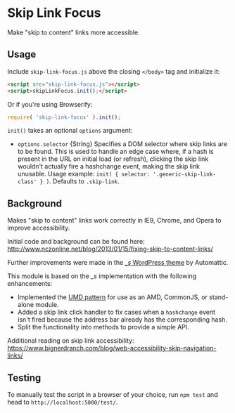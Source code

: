# Skip Link Focus

Make "skip to content" links more accessible.

## Usage

Include `skip-link-focus.js` above the closing `</body>` tag and initialize it:

```html
<script src="skip-link-focus.js"></script>
<script>skipLinkFocus.init();</script>
```

Or if you're using Browserify:

```js
require( 'skip-link-focus' ).init();
```

`init()` takes an optional `options` argument:
- `options.selector` {String} Specifies a DOM selector where skip links are to be found. This is used to handle an edge case where, if a hash is present in the URL on initial load (or refresh), clicking the skip link wouldn't actually fire a hashchange event, making the skip link unusable. Usage example: `init( { selector: '.generic-skip-link-class' } )`. Defaults to `.skip-link`.

## Background

Makes "skip to content" links work correctly in IE9, Chrome, and Opera to improve accessibility.

Initial code and background can be found here:  
http://www.nczonline.net/blog/2013/01/15/fixing-skip-to-content-links/

Further improvements were made in the [*_s* WordPress theme](https://github.com/Automattic/_s) by Automattic.

This module is based on the *_s* implementation with the following enhancements:

* Implemented the [UMD pattern](https://github.com/umdjs/umd) for use as an AMD, CommonJS, or stand-alone module.
* Added a skip link click handler to fix cases when a `hashchange` event isn't fired because the address bar already has the corresponding hash.
* Split the functionality into methods to provide a simple API.

Additional reading on skip link accessibility:
https://www.bignerdranch.com/blog/web-accessibility-skip-navigation-links/

## Testing

To manually test the script in a browser of your choice, run `npm test` and head to `http://localhost:5000/test/`.
